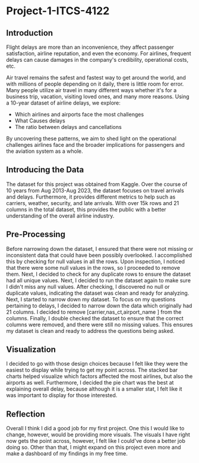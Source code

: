 # Project-1-ITCS-4122
## Introduction
Flight delays are more than an inconvenience, they affect passenger satisfaction, airline reputation, and even the economy. For airlines, frequent delays can cause damages in the company's credibility, operational costs, etc.

Air travel remains the safest and fastest way to get around the world, and with millions of people depending on it daily, there is little room for error. Many people utilize air travel in many different ways whether it's for a business trip, vacation, visiting loved ones, and many more reasons. Using a 10-year dataset of airline delays, we explore:

* Which airlines and airports face the most challenges
* What Causes delays
* The ratio between delays and cancellations
  
By uncovering these patterns, we aim to shed light on the operational challenges airlines face and the broader implications for passengers and the aviation system as a whole.
## Introducing the Data
The dataset for this project was obtained from Kaggle. Over the course of 10 years from Aug 2013-Aug 2023, the dataset focuses on travel arrivals and delays. Furthermore, it provides different metrics to help such as carriers, weather, security, and late arrivals. With over 15k rows and 21 columns in the total dataset, this provides the public with a better understanding of the overall airline industry.

## Pre-Processing
Before narrowing down the dataset, I ensured that there were not missing or inconsistent data that could have been possibly overlooked. I accomplished this by checking for null values in all the rows. Upon inspection, I noticed that there were some null values in the rows, so I proceeded to remove them. Next, I decided to check for any duplicate rows to ensure the dataset had all unique values. Next, I decided to run the dataset again to make sure I didn't miss any null values. After checking, I discovered no null or duplicate values, indicating the dataset was clean and ready for analyzing. Next, I started to narrow down my dataset. To focus on my questions pertaining to delays, I decided to narrow down the data which originally had 21 columns. I decided to remove [carrier,nas_ct,airport_name ] from the columns. Finally, I double checked the dataset to ensure that the correct columns were removed, and there were still no missing values. This ensures my dataset is clean and ready to address the questions being asked.

## Visualization
I decided to go with those design choices because I felt like they were the easiest to display while trying to get my point across. The stacked bar charts helped visualize which factors affected the most airlines, but also the airports as well. Furthermore, I decided the pie chart was the best at explaining overall delay, because although it is a smaller stat, I felt like it was important to display for those interested.

## Reflection
Overall I think I did a good job for my first project. One this I would like to change, however, would be providing more visuals. The visuals I have right now gets the point across, however, I felt like I could've done a better job doing so. Other than that, I might expand on this project even more and make a dashboard of my findings in my free time.
